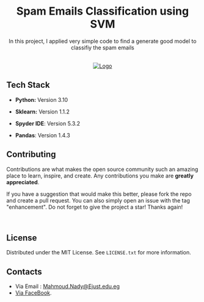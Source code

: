 
<h1 align="center">Spam Emails Classification using SVM</h1>
<div>
  <p align="center">
    In this project, I applied very simple code to find a generate good model to classifiy the spam emails
    <br/>
  </p>
</div>

<br/>
<div align="center">
  <a href="https://techvidvan.com/tutorials/wp-content/uploads/sites/2/2020/05/Support-Vector-Machines-1.jpg">
    <img src="https://techvidvan.com/tutorials/wp-content/uploads/sites/2/2020/05/Support-Vector-Machines-1.jpg" alt="Logo" >
  </a>

<br/>
</div>

## Tech Stack

* **Python:** Version 3.10

* **Sklearn:** Version 1.1.2

* **Spyder IDE**: Version 5.3.2

* **Pandas**: Version 1.4.3


## Contributing
Contributions are what makes the open source community such an amazing place to learn, inspire, and create. Any contributions you make are **greatly appreciated**.

If you have a suggestion that would make this better, please fork the repo and create a pull request. You can also simply open an issue with the tag "enhancement".
Do not forget to give the project a star! Thanks again!

<br/>

## License

Distributed under the MIT License. See `LICENSE.txt` for more information.




## Contacts
* Via Email : Mahmoud.Nady@Ejust.edu.eg
* [Via FaceBook]( https://www.facebook.com/MND919/ ).








